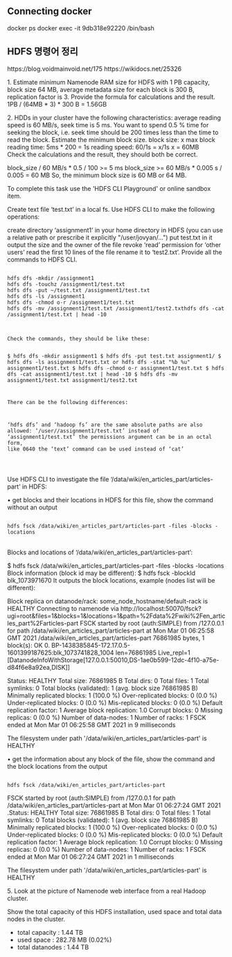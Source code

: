 <h2>Connecting docker</h2>
docker ps
docker exec -it 9db318e92220 /bin/bash

<h2>HDFS 명령어 정리</h2>
https://blog.voidmainvoid.net/175
https://wikidocs.net/25326

<br>
<p>
1. Estimate minimum Namenode RAM size for HDFS with 1 PB capacity, block size 64 MB, average metadata size for each block is 300 B, replication factor is 3. Provide the formula for calculations and the result.
1PB / (64MB * 3) * 300 B = 1.56GB
</p>
<p>
2. HDDs in your cluster have the following characteristics: average reading speed is 60 MB/s, seek time is 5 ms. You want to spend 0.5 % time for seeking the block, i.e. seek time should be 200 times less than the time to read the block. Estimate the minimum block size.
block size: x
max block reading time: 5ms * 200 = 1s
reading speed: 60/1s = x/1s
x = 60MB
<br>
Check the calculations and the result, they should both be correct.

block_size / 60 MB/s * 0.5 / 100 >= 5 ms
block_size >= 60 MB/s * 0.005 s / 0.005 = 60 MB
So, the minimum block size is 60 MB or 64 MB.
</p>
<p>
To complete this task use the 'HDFS CLI Playground' or online sandbox item.

Create text file ‘test.txt’ in a local fs. Use HDFS CLI to make the following operations:

сreate directory ‘assignment1’ in your home directory in HDFS (you can use a relative path or prescribe it explicitly "/user/jovyan/...")
put test.txt in it
output the size and the owner of the file
revoke ‘read’ permission for ‘other users’
read the first 10 lines of the file
rename it to ‘test2.txt’.
Provide all the commands to HDFS CLI.

</p>
<pre><code>
hdfs dfs -mkdir /assignment1
hdfs dfs -touchz /assignment1/test.txt
hdfs dfs -put ~/test.txt /assignment1/test.txt
hdfs dfs -ls /assignment1
hdfs dfs -chmod o-r /assignment1/test.txt
hdfs dfs -mv /assignment1/test.txt /assignment1/test2.txthdfs dfs -cat /assignment1/test.txt | head -10

<br>
Check the commands, they should be like these:

$ hdfs dfs -mkdir assignment1
$ hdfs dfs -put test.txt assignment1/
$ hdfs dfs -ls assignment1/test.txt or hdfs dfs -stat "%b %u" assignment1/test.txt
$ hdfs dfs -chmod o-r assignment1/test.txt
$ hdfs dfs -cat assignment1/test.txt | head -10
$ hdfs dfs -mv assignment1/test.txt assignment1/test2.txt

There can be the following differences:

‘hdfs dfs’ and ‘hadoop fs’ are the same
absolute paths are also allowed: ‘/user/<username>/assignment1/test.txt’ instead of ‘assignment1/test.txt’
the permissions argument can be in an octal form, like 0640
the ‘text’ command can be used instead of ‘cat’


</code></pre>
Use HDFS CLI to investigate the file ‘/data/wiki/en_articles_part/articles-part’ in HDFS:

• get blocks and their locations in HDFS for this file, show the command without an output
<pre><code>
hdfs fsck /data/wiki/en_articles_part/articles-part -files -blocks -locations </code></pre>

<br>
Blocks and locations of ‘/data/wiki/en_articles_part/articles-part’:

$ hdfs fsck /data/wiki/en_articles_part/articles-part -files -blocks -locations
Block information (block id may be different):
$ hdfs fsck -blockId blk_1073971670
It outputs the block locations, example (nodes list will be different):

Block replica on datanode/rack: some_node_hostname/default-rack is HEALTHY
Connecting to namenode via http://localhost:50070/fsck?ugi=root&files=1&blocks=1&locations=1&path=%2Fdata%2Fwiki%2Fen_articles_part%2Farticles-part
FSCK started by root (auth:SIMPLE) from /127.0.0.1 for path /data/wiki/en_articles_part/articles-part at Mon Mar 01 06:25:58 GMT 2021
/data/wiki/en_articles_part/articles-part 76861985 bytes, 1 block(s):  OK
0. BP-1438385845-172.17.0.5-1601399187625:blk_1073741828_1004 len=76861985 Live_repl=1 [DatanodeInfoWithStorage[127.0.0.1:50010,DS-1ae0b599-12dc-4f10-a75e-d84f6e8a92ea,DISK]]

Status: HEALTHY
 Total size:	76861985 B
 Total dirs:	0
 Total files:	1
 Total symlinks:		0
 Total blocks (validated):	1 (avg. block size 76861985 B)
 Minimally replicated blocks:	1 (100.0 %)
 Over-replicated blocks:	0 (0.0 %)
 Under-replicated blocks:	0 (0.0 %)
 Mis-replicated blocks:		0 (0.0 %)
 Default replication factor:	1
 Average block replication:	1.0
 Corrupt blocks:		0
 Missing replicas:		0 (0.0 %)
 Number of data-nodes:		1
 Number of racks:		1
FSCK ended at Mon Mar 01 06:25:58 GMT 2021 in 9 milliseconds

The filesystem under path '/data/wiki/en_articles_part/articles-part' is HEALTHY

• get the information about any block of the file, show the command and the block locations from the output
<pre><code>
hdfs fsck /data/wiki/en_articles_part/articles-part
</code></pre>

FSCK started by root (auth:SIMPLE) from /127.0.0.1 for path /data/wiki/en_articles_part/articles-part at Mon Mar 01 06:27:24 GMT 2021
.Status: HEALTHY
 Total size:	76861985 B
 Total dirs:	0
 Total files:	1
 Total symlinks:		0
 Total blocks (validated):	1 (avg. block size 76861985 B)
 Minimally replicated blocks:	1 (100.0 %)
 Over-replicated blocks:	0 (0.0 %)
 Under-replicated blocks:	0 (0.0 %)
 Mis-replicated blocks:		0 (0.0 %)
 Default replication factor:	1
 Average block replication:	1.0
 Corrupt blocks:		0
 Missing replicas:		0 (0.0 %)
 Number of data-nodes:		1
 Number of racks:		1
FSCK ended at Mon Mar 01 06:27:24 GMT 2021 in 1 milliseconds


The filesystem under path '/data/wiki/en_articles_part/articles-part' is HEALTHY

<p>
5. Look at the picture of Namenode web interface from a real Hadoop cluster.

Show the total capacity of this HDFS installation, used space and total data nodes in the cluster.

- total capacity : 1.44 TB
- used space : 282.78 MB (0.02%)
- total datanodes : 1.44 TB

</p>
